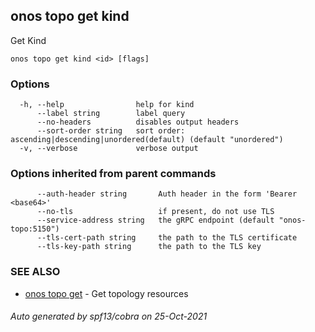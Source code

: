 ## onos topo get kind

Get Kind

```
onos topo get kind <id> [flags]
```

### Options

```
  -h, --help                help for kind
      --label string        label query
      --no-headers          disables output headers
      --sort-order string   sort order: ascending|descending|unordered(default) (default "unordered")
  -v, --verbose             verbose output
```

### Options inherited from parent commands

```
      --auth-header string       Auth header in the form 'Bearer <base64>'
      --no-tls                   if present, do not use TLS
      --service-address string   the gRPC endpoint (default "onos-topo:5150")
      --tls-cert-path string     the path to the TLS certificate
      --tls-key-path string      the path to the TLS key
```

### SEE ALSO

* [onos topo get](onos_topo_get.md)	 - Get topology resources

###### Auto generated by spf13/cobra on 25-Oct-2021
